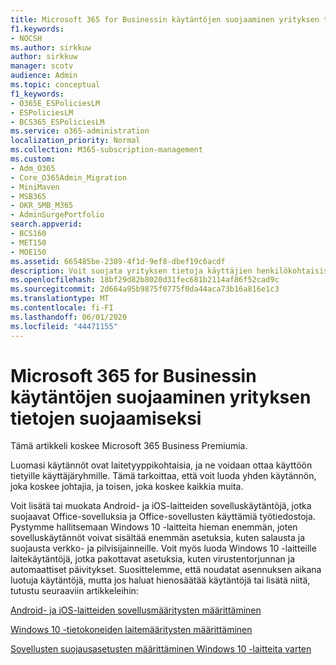 ```yaml
---
title: Microsoft 365 for Businessin käytäntöjen suojaaminen yrityksen tietojen suojaamiseksi
f1.keywords:
- NOCSH
ms.author: sirkkuw
author: sirkkuw
manager: scotv
audience: Admin
ms.topic: conceptual
f1_keywords:
- O365E_ESPoliciesLM
- ESPoliciesLM
- BCS365_ESPoliciesLM
ms.service: o365-administration
localization_priority: Normal
ms.collection: M365-subscription-management
ms.custom:
- Adm_O365
- Core_O365Admin_Migration
- MiniMaven
- MSB365
- OKR_SMB_M365
- AdminSurgePortfolio
search.appverid:
- BCS160
- MET150
- MOE150
ms.assetid: 665485be-2389-4f1d-9ef8-dbef19c6acdf
description: Voit suojata yrityksen tietoja käyttäjien henkilökohtaisista laitteista käyttämällä käytäntöjä, jotka kohdistuvat tiettyihin laitteisiin ja suojausryhmiin.
ms.openlocfilehash: 18bf29d82b8020d31fec681b2114af86f52cad9c
ms.sourcegitcommit: 2d664a95b9875f0775f0da44aca73b16a816e1c3
ms.translationtype: MT
ms.contentlocale: fi-FI
ms.lasthandoff: 06/01/2020
ms.locfileid: "44471155"
---
```

# <a name="how-policies-in-microsoft-365-for-business-protect-company-data"></a>Microsoft 365 for Businessin käytäntöjen suojaaminen yrityksen tietojen suojaamiseksi

Tämä artikkeli koskee Microsoft 365 Business Premiumia.

Luomasi käytännöt ovat laitetyyppikohtaisia, ja ne voidaan ottaa käyttöön tietyille käyttäjäryhmille. Tämä tarkoittaa, että voit luoda yhden käytännön, joka koskee johtajia, ja toisen, joka koskee kaikkia muita.
  
Voit lisätä tai muokata Android- ja iOS-laitteiden sovelluskäytäntöjä, jotka suojaavat Office-sovelluksia ja Office-sovellusten käyttämiä työtiedostoja. Pystymme hallitsemaan Windows 10 -laitteita hieman enemmän, joten sovelluskäytännöt voivat sisältää enemmän asetuksia, kuten salausta ja suojausta verkko- ja pilvisijainneille. Voit myös luoda Windows 10 -laitteille laitekäytäntöjä, jotka pakottavat asetuksia, kuten virustentorjunnan ja automaattiset päivitykset. Suosittelemme, että noudatat asennuksen aikana luotuja käytäntöjä, mutta jos haluat hienosäätää käytäntöjä tai lisätä niitä, tutustu seuraaviin artikkeleihin:
  
[Android- ja iOS-laitteiden sovellusmääritysten määrittäminen](app-protection-settings-for-android-and-ios.md)
  
[Windows 10 -tietokoneiden laitemääritysten määrittäminen](protection-settings-for-windows-10-pcs.md)
  
[Sovellusten suojausasetusten määrittäminen Windows 10 -laitteita varten](protection-settings-for-windows-10-devices.md)
  

